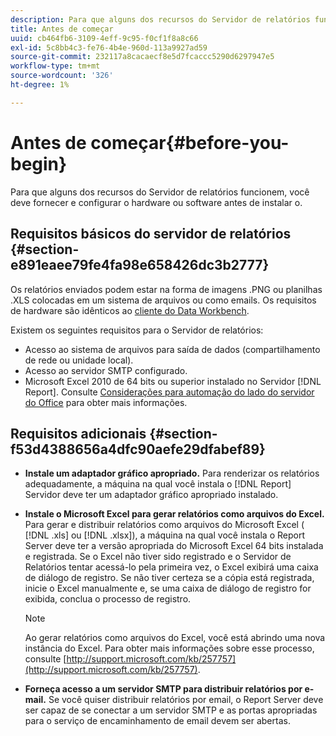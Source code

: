 ```yaml
---
description: Para que alguns dos recursos do Servidor de relatórios funcionem, você deve fornecer e configurar o hardware ou software antes de instalar o.
title: Antes de começar
uuid: cb464fb6-3109-4eff-9c95-f0cf1f8a8c66
exl-id: 5c8bb4c3-fe76-4b4e-960d-113a9927ad59
source-git-commit: 232117a8cacaecf8e5d7fcaccc5290d6297947e5
workflow-type: tm+mt
source-wordcount: '326'
ht-degree: 1%

---
```


# Antes de começar{#before-you-begin}

Para que alguns dos recursos do Servidor de relatórios funcionem, você deve fornecer e configurar o hardware ou software antes de instalar o.

## Requisitos básicos do servidor de relatórios {#section-e891eaee79fe4fa98e658426dc3b2777}

Os relatórios enviados podem estar na forma de imagens .PNG ou planilhas .XLS colocadas em um sistema de arquivos ou como emails. Os requisitos de hardware são idênticos ao [cliente do Data Workbench](https://experienceleague.adobe.com/docs/data-workbench/using/install/c-data-workbench-client-install.html#Data_Workbench_Client_Minimum_System_Requirements).

Existem os seguintes requisitos para o Servidor de relatórios:

* Acesso ao sistema de arquivos para saída de dados (compartilhamento de rede ou unidade local).
* Acesso ao servidor SMTP configurado.
* Microsoft Excel 2010 de 64 bits ou superior instalado no Servidor [!DNL Report]. Consulte [Considerações para automação do lado do servidor do Office](http://support.microsoft.com/kb/257757) para obter mais informações.

## Requisitos adicionais {#section-f53d4388656a4dfc90aefe29dfabef89}

* **Instale um adaptador gráfico apropriado.** Para renderizar os relatórios adequadamente, a máquina na qual você instala o  [!DNL Report] Servidor deve ter um adaptador gráfico apropriado instalado.

* **Instale o Microsoft Excel para gerar relatórios como arquivos do Excel.** Para gerar e distribuir relatórios como arquivos do Microsoft Excel (  [!DNL .xls] ou  [!DNL .xlsx]), a máquina na qual você instala o Report Server deve ter a versão apropriada do Microsoft Excel 64 bits instalada e registrada. Se o Excel não tiver sido registrado e o Servidor de Relatórios tentar acessá-lo pela primeira vez, o Excel exibirá uma caixa de diálogo de registro. Se não tiver certeza se a cópia está registrada, inicie o Excel manualmente e, se uma caixa de diálogo de registro for exibida, conclua o processo de registro.

   >[!NOTE]
   >
   >Ao gerar relatórios como arquivos do Excel, você está abrindo uma nova instância do Excel. Para obter mais informações sobre esse processo, consulte [http://support.microsoft.com/kb/257757](http://support.microsoft.com/kb/257757).

* **Forneça acesso a um servidor SMTP para distribuir relatórios por e-mail.** Se você quiser distribuir relatórios por email, o Report Server deve ser capaz de se conectar a um servidor SMTP e as portas apropriadas para o serviço de encaminhamento de email devem ser abertas.
